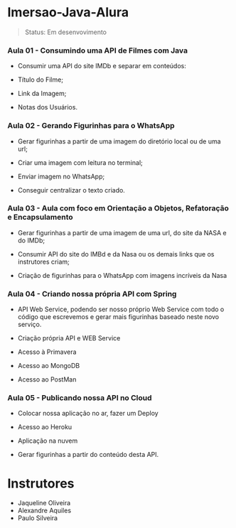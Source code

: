 # Imersao-Java-Alura

> Status: Em desenvovimento

### Aula 01 - Consumindo uma API de Filmes com Java

* Consumir uma API do site IMDb e separar em conteúdos:

* Título do Filme;
* Link da Imagem;
* Notas dos Usuários.
### Aula 02 - Gerando Figurinhas para o WhatsApp

* Gerar figurinhas a partir de uma imagem do diretório local ou de uma url;

* Criar uma imagem com leitura no terminal;
* Enviar imagem no WhatsApp;
* Conseguir centralizar o texto criado.
### Aula 03 - Aula com foco em Orientação a Objetos, Refatoração e Encapsulamento

* Gerar figurinhas a partir de uma imagem de uma url, do site da NASA e do IMDb;

* Consumir API do site do IMBd e da Nasa ou os demais links que os instrutores criam;
* Criação de figurinhas para o WhatsApp com imagens incríveis da Nasa
### Aula 04 - Criando nossa própria API com Spring

* API Web Service, podendo ser nosso próprio Web Service com todo o código que escrevemos e gerar mais figurinhas baseado neste novo serviço.

* Criação própria API e WEB Service
* Acesso à Primavera
* Acesso ao MongoDB
* Acesso ao PostMan
### Aula 05 - Publicando nossa API no Cloud

* Colocar nossa aplicação no ar, fazer um Deploy

* Acesso ao Heroku
* Aplicação na nuvem
* Gerar figurinhas a partir do conteúdo desta API.
# Instrutores
+ Jaqueline Oliveira
+ Alexandre Aquiles
+ Paulo Silveira
